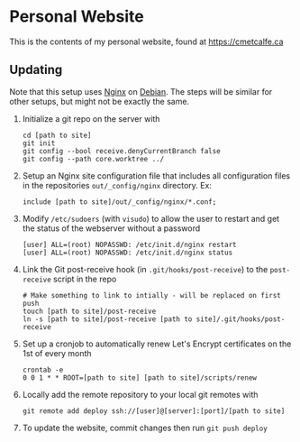 Personal Website
================

This is the contents of my personal website, found at https://cmetcalfe.ca


Updating
-----
Note that this setup uses [Nginx](http://nginx.org/) on [Debian](http://www.debian.org/). The steps will be similar for other setups, but might not be exactly the same.

1. Initialize a git repo on the server with

    ```
    cd [path to site]
    git init
    git config --bool receive.denyCurrentBranch false
    git config --path core.worktree ../
    ```

2. Setup an Nginx site configuration file that includes all configuration files in the repositories `out/_config/nginx` directory. Ex:

    ```
    include [path to site]/out/_config/nginx/*.conf;
    ```

3. Modify `/etc/sudoers` (with `visudo`) to allow the user to restart and get the status of the webserver without a password

    ```
    [user] ALL=(root) NOPASSWD: /etc/init.d/nginx restart
    [user] ALL=(root) NOPASSWD: /etc/init.d/nginx status
    ```

4. Link the Git post-receive hook (in `.git/hooks/post-receive`) to the `post-receive` script in the repo

    ```
    # Make something to link to intially - will be replaced on first push
    touch [path to site]/post-receive
    ln -s [path to site]/post-receive [path to site]/.git/hooks/post-receive
    ```

5. Set up a cronjob to automatically renew Let's Encrypt certificates on the 1st of every month 

    ```
    crontab -e
    0 0 1 * * ROOT=[path to site] [path to site]/scripts/renew
    ```

6. Locally add the remote repository to your local git remotes with

    ```
    git remote add deploy ssh://[user]@[server]:[port]/[path to site]
    ```

7. To update the website, commit changes then run `git push deploy`
